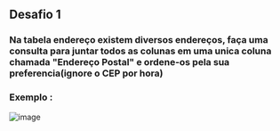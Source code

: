 ## Desafio 1 
### Na tabela endereço existem diversos endereços, faça uma consulta para juntar todos as colunas em uma unica coluna chamada "Endereço Postal" e ordene-os pela sua preferencia(ignore o CEP por hora)
### Exemplo : 
![image](https://user-images.githubusercontent.com/72756630/150697692-80305367-c71f-4462-9580-23ad2f98271c.png)
